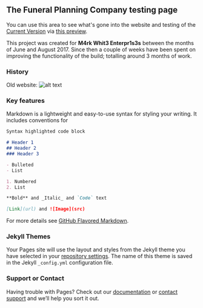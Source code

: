 ## The Funeral Planning Company testing page

You can use this area to see what's gone into the website and testing of the [Current Version](https://showcase-joz.github.io/tfpc-static2/) via [this preview](https://showcase-joz.github.io/tfpc-static2/).

This project was created for **M4rk Whit3 Enterpr1s3s** between the months of June and August 2017. Since then a couple of weeks have been spent on improving the functionality of the build; totalling around 3 months of work.

### History

Old website: 
![alt text][oldSite]

[oldSite]: http://www.clipular.com/c/4624581351702528.png?k=nhJoGyaZEzgM1kXK4DG0evM_u_Y "Old the funeral planning company website"

### Key features

Markdown is a lightweight and easy-to-use syntax for styling your writing. It includes conventions for

```markdown
Syntax highlighted code block

# Header 1
## Header 2
### Header 3

- Bulleted
- List

1. Numbered
2. List

**Bold** and _Italic_ and `Code` text

[Link](url) and ![Image](src)
```

For more details see [GitHub Flavored Markdown](https://guides.github.com/features/mastering-markdown/).

### Jekyll Themes

Your Pages site will use the layout and styles from the Jekyll theme you have selected in your [repository settings](https://github.com/Showcase-Joz/tfpc-static2/settings). The name of this theme is saved in the Jekyll `_config.yml` configuration file.

### Support or Contact

Having trouble with Pages? Check out our [documentation](https://help.github.com/categories/github-pages-basics/) or [contact support](https://github.com/contact) and we’ll help you sort it out.
